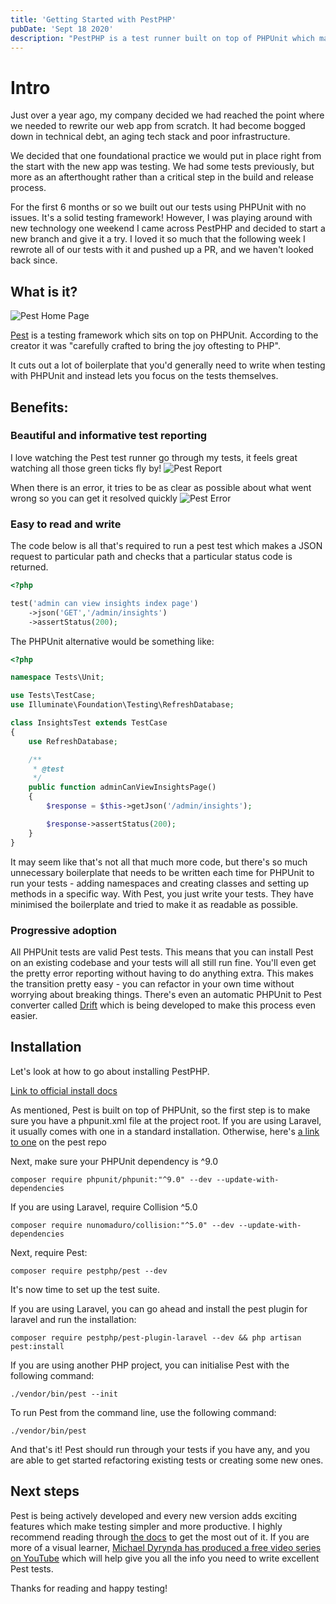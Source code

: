 ```yaml
---
title: 'Getting Started with PestPHP'
pubDate: 'Sept 18 2020'
description: "PestPHP is a test runner built on top of PHPUnit which makes testing faster, simpler and more productive. Let's walk through how to get started with it"
---
```

# Intro

Just over a year ago, my company decided we had reached the point where we needed to rewrite our web app from scratch. It had become bogged down in technical debt, an aging tech stack and poor infrastructure. 

We decided that one foundational practice we would put in place right from the start with the new app was testing. We had some tests previously, but more as an afterthought rather than a critical step in the build and release process.

For the first 6 months or so we built out our tests using PHPUnit with no issues. It's a solid testing framework! However, I was playing around with new technology one weekend I came across PestPHP and decided to start a new branch and give it a try. I loved it so much that the following week I rewrote all of our tests with it and pushed up a PR, and we haven't looked back since. 

## What is it?

![Pest Home Page](https://res.cloudinary.com/dkn9wtsgs/image/upload/v1600611327/blog/pest_home_page.png)

[Pest](https://pestphp.com/) is a testing framework which sits on top on PHPUnit. According to the creator it was "carefully crafted to bring the joy oftesting to PHP".

It cuts out a lot of boilerplate that you'd generally need to write when testing with PHPUnit and instead lets you focus on the tests themselves. 

## Benefits:

### Beautiful and informative test reporting

I love watching the Pest test runner go through my tests, it feels great watching all those green ticks fly by! 
![Pest Report](https://res.cloudinary.com/dkn9wtsgs/image/upload/v1600607112/blog/pest_reporting_screenshot.png)

When there is an error, it tries to be as clear as possible about what went wrong so you can get it resolved quickly
![Pest Error](https://res.cloudinary.com/dkn9wtsgs/image/upload/v1600607338/blog/pest_error_reporting.png)

### Easy to read and write

The code below is all that's required to run a pest test which makes a JSON request to particular path and checks that a particular status code is returned.
```php
<?php

test('admin can view insights index page')
    ->json('GET','/admin/insights')
    ->assertStatus(200);

```

The PHPUnit alternative would be something like:
```php
<?php

namespace Tests\Unit;

use Tests\TestCase;
use Illuminate\Foundation\Testing\RefreshDatabase;

class InsightsTest extends TestCase
{
    use RefreshDatabase;

    /**
     * @test
     */
    public function adminCanViewInsightsPage()
    {
        $response = $this->getJson('/admin/insights');

        $response->assertStatus(200);
    }
}

```

It may seem like that's not all that much more code, but there's so much unnecessary boilerplate that needs to be written each time for PHPUnit to run your tests - adding namespaces and creating classes and setting up methods in a specific way. With Pest, you just write your tests. They have minimised the boilerplate and tried to make it as readable as possible.

### Progressive adoption
All PHPUnit tests are valid Pest tests. This means that you can install Pest on an existing codebase and your tests will all still run fine. You'll even get the pretty error reporting without having to do anything extra. This makes the transition pretty easy - you can refactor in your own time without worrying about breaking things. There's even an automatic PHPUnit to Pest converter called [Drift](https://pestphp.com/docs/guides/drift/) which is being developed to make this process even easier. 


## Installation

Let's look at how to go about installing PestPHP. 

[Link to official install docs
](https://pestphp.com/docs/installation/)


As mentioned, Pest is built on top of PHPUnit, so the first step is to make sure you have a phpunit.xml file at the project root. If you are using Laravel, it usually comes with one in a standard installation. Otherwise, here's [a link to one](https://github.com/pestphp/pest/blob/master/stubs/Laravel/phpunit.xml) on the pest repo

Next, make sure your PHPUnit dependency is ^9.0
```
composer require phpunit/phpunit:"^9.0" --dev --update-with-dependencies
```

If you are using Laravel, require Collision ^5.0
```
composer require nunomaduro/collision:"^5.0" --dev --update-with-dependencies
```

Next, require Pest:
```
composer require pestphp/pest --dev
```


It's now time to set up the test suite.

If you are using Laravel, you can go ahead and install the pest plugin for laravel and run the installation:
```
composer require pestphp/pest-plugin-laravel --dev && php artisan pest:install
```

If you are using another PHP project, you can initialise Pest with the following command:
```
./vendor/bin/pest --init
```

To run Pest from the command line, use the following command:
```
./vendor/bin/pest
```

And that's it! Pest should run through your tests if you have any, and you are able to get started refactoring existing tests or creating some new ones. 

## Next steps

Pest is being actively developed and every new version adds exciting features which make testing simpler and more productive. I highly recommend reading through [the docs](https://pestphp.com/docs/installation/) to get the most out of it. If you are more of a visual learner, [Michael Dyrynda has produced a free video series on YouTube](https://www.youtube.com/watch?v=gTU-y6HlmzU&list=PLNXrjfSe7qHncCyQYOqJBTsTbYPotMaZ8&ab_channel=MichaelDyrynda) which will help give you all the info you need to write excellent Pest tests.

Thanks for reading and happy testing!